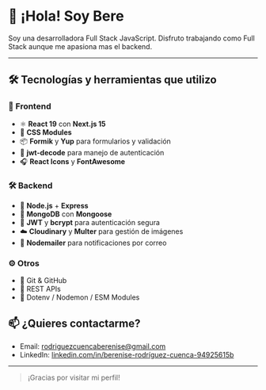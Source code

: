 # 👋 ¡Hola! Soy Bere

Soy una desarrolladora Full Stack JavaScript. Disfruto trabajando como Full Stack aunque me apasiona mas el backend.

---

## 🛠 Tecnologías y herramientas que utilizo

### 🧩 Frontend
- ⚛️ **React 19** con **Next.js 15**
- 🎨 **CSS Modules**
- 📦 **Formik** y **Yup** para formularios y validación
- 🔐 **jwt-decode** para manejo de autenticación
- 🎧 **React Icons** y **FontAwesome**

### 🛠 Backend
- 🚀 **Node.js** + **Express**
- 🧠 **MongoDB** con **Mongoose**
- 🔐 **JWT** y **bcrypt** para autenticación segura
- ☁️ **Cloudinary** y **Multer** para gestión de imágenes
- 📩 **Nodemailer** para notificaciones por correo

### ⚙️ Otros
- 🐙 Git & GitHub
- 📁 REST APIs
- 🧪 Dotenv / Nodemon / ESM Modules


## 📫 ¿Quieres contactarme?

- Email: rodriguezcuencaberenise@gmail.com
- LinkedIn: [linkedin.com/in/berenise-rodríguez-cuenca-94925615b](www.linkedin.com/in/berenise-rodríguez-cuenca-94925615b)


---

> ¡Gracias por visitar mi perfil!


<!--
**berenise7/berenise7** is a ✨ _special_ ✨ repository because its `README.md` (this file) appears on your GitHub profile.

Here are some ideas to get you started:

- 🔭 I’m currently working on ...
- 🌱 I’m currently learning ...
- 👯 I’m looking to collaborate on ...
- 🤔 I’m looking for help with ...
- 💬 Ask me about ...
- 📫 How to reach me: ...
- 😄 Pronouns: ...
- ⚡ Fun fact: ...
-->
